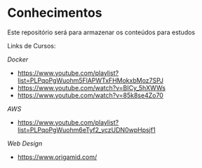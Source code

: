 # Conhecimentos
Este repositório será para armazenar os conteúdos para estudos

Links de Cursos:

*Docker*
- https://www.youtube.com/playlist?list=PLPqoPgWuohm5FlAPWTxFHMokxbMoz7SPJ
- https://www.youtube.com/watch?v=BICy_5hXWWs
- https://www.youtube.com/watch?v=85k8se4Zo70

*AWS*
- https://www.youtube.com/playlist?list=PLPqoPgWuohm6eTyf2_yczUDN0wpHpsjf1

*Web Design*
- https://www.origamid.com/

